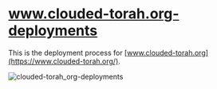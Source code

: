 # www.clouded-torah.org-deployments

This is the deployment process for [www.clouded-torah.org](https://www.clouded-torah.org/).

![clouded-torah_org-deployments](https://github.com/dubrowin/www.clouded-torah.org-deployments/assets/19818673/be3fcc80-8ec8-446e-97bf-e01633097e73)
